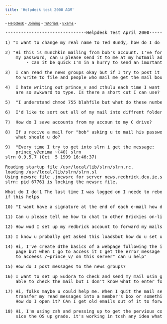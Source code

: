 ```yaml
---
title: 'Helpdesk test 2000 AGM'
---
```


 <sub> - [Helpdesk](../) - [Joining](../joining) - [Tutorials](../tutorials) - [Exams](../exams) -</sub>
<pre>-------------------------------Helpdesk Test April 2000-------------------------------

1) "I want to change my real name to Ted Bundy, how do I do this?"

2) "Hi this is munchkin mailing from bob's account. I've forgotten
    my password, can u please send it to me at my hotmail addy: munchkin456@hotmail.com 
        - can it be quick I'm in a hurry to send an imortant mail

3)  I can read the news groups okay but if I try to post it says that I am unable
    to write to file and people who mail me get the mail bounced back

4)  I hate writing out prince_v and cthulu each time I want to mail them as there names
    are so awkward to type. Is there a short cut I can use?

5)  "I understand chmod 755 blahfile but what do these number represent?

6)  I'd like to sort out all of my mail into diffrent folders, is this possible?

7)  How do I save accounts from my accoun to my C drive?

8)  If u recive a mail for "bob" asking u to mail his password to 994014321@tolka.dcu.ie
    what should u do?

9)  "Every time I try to get into slrn i get the message:
	prince_v@enima ~(40) slrn
slrn 0.9.5.7 (Oct  5 1999 16:46:37)

Reading startup file /usr/local/lib/slrn/slrn.rc.
loading /usr/local/lib/slrn/slrn.sl
Using newsrc file .jnewsrc for server news.redbrick.dcu.ie.slrn fatal error:
slrn: pid 67761 is locking the newsrc file.

What do I do!1 The last time I was logged on I neede to reboot my computer after a crash
if this helps

10) "I want have a signature at the end of each e-mail how do I do this?

11) Can u please tell me how to chat to other Brickies on-line

12) How wud I set up my redbrick account to forward my mails to eudora?

13) I know u probally get asked this loadsbut how do u set up a web page?

14) Hi, I've create dthe basics of a webpage following the instruction on ur help
    page but when I go to access it I get the error message "U don't have permission 
    to acceess /~prince_v/ on this server" can u help"

15) How do I post messages to the news groups?

16) I want to set up Eudora to check and send my mail usin gmy redbrick account.  I am
    able to check the mail but I don't know what to enter for the SMTP server can u help?

17) Hi, folks maybe u could help me. When I quit the mail serveice it asks me if i want to
    transfer my read messages into a member's box or something.  WHat is the hell is this
    How do I open it? CAn I get old emails out of it to forward them

18) Hi, I'm using zsh and pressing up to get the pervious command doesn't seem to be working
    sice the OS up grade. it's working in tcsh any idea what the story is?

</pre>